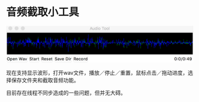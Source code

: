 # 音频截取小工具

![tool](tool.png)

现在支持显示波形，打开wav文件，播放／停止／重置，鼠标点击／拖动进度，选择保存文件夹和截取音频功能。

目前存在线程不同步造成的一些问题，但并无大碍。